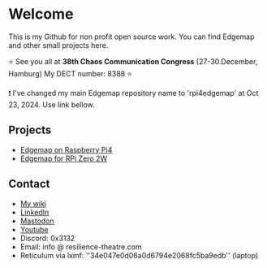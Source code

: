# Welcome

This is my Github for non profit open source work. You can find Edgemap and other small projects here. 

:star: See you all at **38th Chaos Communication Congress** (27-30.December, Hamburg) My DECT number: 8388 :star:

:exclamation: I've changed my main Edgemap repository name to 'rpi4edgemap' at Oct 23, 2024. Use link bellow.

## Projects

* [Edgemap on Raspberry Pi4](https://github.com/resiliencetheatre/rpi4edgemap)
* [Edgemap for RPi Zero 2W ](https://github.com/resiliencetheatre/rpi2wedgemap)

## Contact 

  * [My wiki](https://resilience-theatre.com/wiki)
  * [LinkedIn](https://www.linkedin.com/company/resilience-theatre/)
  * [Mastodon](https://infosec.exchange/@retheat)
  * [Youtube](https://www.youtube.com/@resiliencetheatre)
  * Discord: 0x3132
  * Email: info @ resilience-theatre.com
  * Reticulum via lxmf: ''34e047e0d06a0d6794e2068fc5ba9edb'' (laptop)

<!---
resiliencetheatre/resiliencetheatre is a ✨ special ✨ repository because its `README.md` (this file) appears on your GitHub profile.
You can click the Preview link to take a look at your changes.
--->
